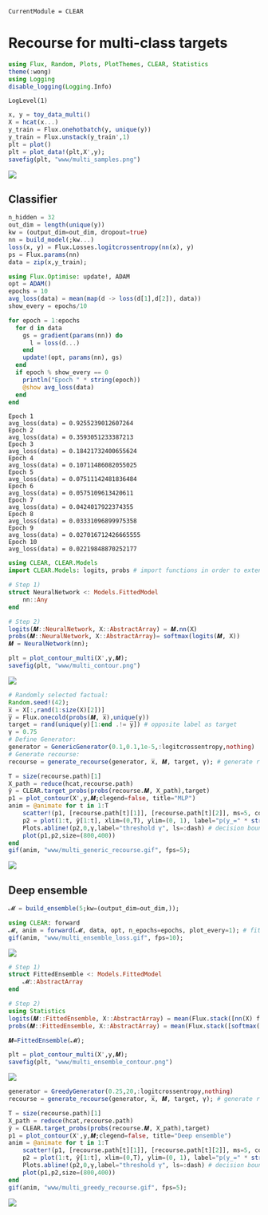 ```@meta
CurrentModule = CLEAR 
```

# Recourse for multi-class targets


```julia
using Flux, Random, Plots, PlotThemes, CLEAR, Statistics
theme(:wong)
using Logging
disable_logging(Logging.Info)
```


    LogLevel(1)



```julia
x, y = toy_data_multi()
X = hcat(x...)
y_train = Flux.onehotbatch(y, unique(y))
y_train = Flux.unstack(y_train',1)
plt = plot()
plt = plot_data!(plt,X',y);
savefig(plt, "www/multi_samples.png")
```

![](www/multi_samples.png)

## Classifier


```julia
n_hidden = 32
out_dim = length(unique(y))
kw = (output_dim=out_dim, dropout=true)
nn = build_model(;kw...)
loss(x, y) = Flux.Losses.logitcrossentropy(nn(x), y)
ps = Flux.params(nn)
data = zip(x,y_train);
```


```julia
using Flux.Optimise: update!, ADAM
opt = ADAM()
epochs = 10
avg_loss(data) = mean(map(d -> loss(d[1],d[2]), data))
show_every = epochs/10

for epoch = 1:epochs
  for d in data
    gs = gradient(params(nn)) do
      l = loss(d...)
    end
    update!(opt, params(nn), gs)
  end
  if epoch % show_every == 0
    println("Epoch " * string(epoch))
    @show avg_loss(data)
  end
end
```

    Epoch 1
    avg_loss(data) = 0.9255239012607264
    Epoch 2
    avg_loss(data) = 0.3593051233387213
    Epoch 3
    avg_loss(data) = 0.18421732400655624
    Epoch 4
    avg_loss(data) = 0.10711486082055025
    Epoch 5
    avg_loss(data) = 0.07511142481836484
    Epoch 6
    avg_loss(data) = 0.0575109613420611
    Epoch 7
    avg_loss(data) = 0.0424017922374355
    Epoch 8
    avg_loss(data) = 0.03331096899975358
    Epoch 9
    avg_loss(data) = 0.027016712426665555
    Epoch 10
    avg_loss(data) = 0.02219848870252177



```julia
using CLEAR, CLEAR.Models
import CLEAR.Models: logits, probs # import functions in order to extend

# Step 1)
struct NeuralNetwork <: Models.FittedModel
    nn::Any
end

# Step 2)
logits(𝑴::NeuralNetwork, X::AbstractArray) = 𝑴.nn(X)
probs(𝑴::NeuralNetwork, X::AbstractArray)= softmax(logits(𝑴, X))
𝑴 = NeuralNetwork(nn);
```


```julia
plt = plot_contour_multi(X',y,𝑴);
savefig(plt, "www/multi_contour.png")
```

![](www/multi_contour.png)


```julia
# Randomly selected factual:
Random.seed!(42);
x̅ = X[:,rand(1:size(X)[2])]
y̅ = Flux.onecold(probs(𝑴, x̅),unique(y))
target = rand(unique(y)[1:end .!= y̅]) # opposite label as target
γ = 0.75
# Define Generator:
generator = GenericGenerator(0.1,0.1,1e-5,:logitcrossentropy,nothing)
# Generate recourse:
recourse = generate_recourse(generator, x̅, 𝑴, target, γ); # generate recourse
```


```julia
T = size(recourse.path)[1]
X_path = reduce(hcat,recourse.path)
ŷ = CLEAR.target_probs(probs(recourse.𝑴, X_path),target)
p1 = plot_contour(X',y,𝑴;clegend=false, title="MLP")
anim = @animate for t in 1:T
    scatter!(p1, [recourse.path[t][1]], [recourse.path[t][2]], ms=5, color=Int(y̅), label="")
    p2 = plot(1:t, ŷ[1:t], xlim=(0,T), ylim=(0, 1), label="p(y̲=" * string(target) * ")", title="Validity", lc=:black)
    Plots.abline!(p2,0,γ,label="threshold γ", ls=:dash) # decision boundary
    plot(p1,p2,size=(800,400))
end
gif(anim, "www/multi_generic_recourse.gif", fps=5);
```

![](www/multi_generic_recourse.gif)

## Deep ensemble


```julia
𝓜 = build_ensemble(5;kw=(output_dim=out_dim,));
```


```julia
using CLEAR: forward
𝓜, anim = forward(𝓜, data, opt, n_epochs=epochs, plot_every=1); # fit the ensemble
gif(anim, "www/multi_ensemble_loss.gif", fps=10);
```

![](www/multi_ensemble_loss.gif)


```julia
# Step 1)
struct FittedEnsemble <: Models.FittedModel
    𝓜::AbstractArray
end

# Step 2)
using Statistics
logits(𝑴::FittedEnsemble, X::AbstractArray) = mean(Flux.stack([nn(X) for nn in 𝑴.𝓜],3), dims=3)
probs(𝑴::FittedEnsemble, X::AbstractArray) = mean(Flux.stack([softmax(nn(X)) for nn in 𝑴.𝓜],3),dims=3)

𝑴=FittedEnsemble(𝓜);
```


```julia
plt = plot_contour_multi(X',y,𝑴);
savefig(plt, "www/multi_ensemble_contour.png")
```

![](www/multi_ensemble_contour.png)


```julia
generator = GreedyGenerator(0.25,20,:logitcrossentropy,nothing)
recourse = generate_recourse(generator, x̅, 𝑴, target, γ); # generate recourse
```


```julia
T = size(recourse.path)[1]
X_path = reduce(hcat,recourse.path)
ŷ = CLEAR.target_probs(probs(recourse.𝑴, X_path),target)
p1 = plot_contour(X',y,𝑴;clegend=false, title="Deep ensemble")
anim = @animate for t in 1:T
    scatter!(p1, [recourse.path[t][1]], [recourse.path[t][2]], ms=5, color=Int(y̅), label="")
    p2 = plot(1:t, ŷ[1:t], xlim=(0,T), ylim=(0, 1), label="p(y̲=" * string(target) * ")", title="Validity", lc=:black)
    Plots.abline!(p2,0,γ,label="threshold γ", ls=:dash) # decision boundary
    plot(p1,p2,size=(800,400))
end
gif(anim, "www/multi_greedy_recourse.gif", fps=5);
```

![](www/multi_greedy_recourse.gif)
